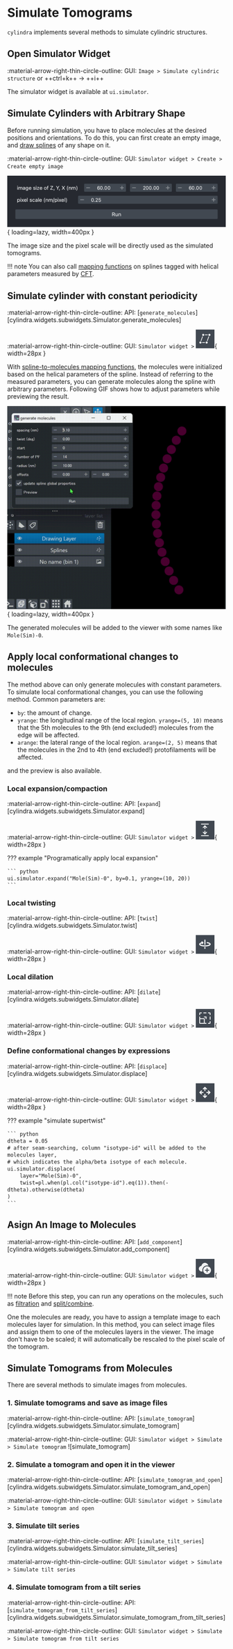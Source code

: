 # Simulate Tomograms

`cylindra` implements several methods to simulate cylindric structures.

## Open Simulator Widget

:material-arrow-right-thin-circle-outline: GUI: `Image > Simulate cylindric structure` or ++ctrl+k++ &rarr; ++i++

The simulator widget is available at `ui.simulator`.

## Simulate Cylinders with Arbitrary Shape

Before running simulation, you have to place molecules at the desired positions and
orientations. To do this, you can first create an empty image, and [draw splines](fit_splines.md#draw-splines) of any shape on it.

:material-arrow-right-thin-circle-outline: GUI: `Simulator widget > Create > Create empty image`

![create_empty_image](images/create_empty_image.png){ loading=lazy, width=400px }

The image size and the pixel scale will be directly used as the simulated tomograms.

!!! note
    You can also call [mapping functions](molecules/spline_to_molecules.md) on splines
    tagged with helical parameters measured by [CFT](lattice_params.md).

## Simulate cylinder with constant periodicity

:material-arrow-right-thin-circle-outline: API: [`generate_molecules`][cylindra.widgets.subwidgets.Simulator.generate_molecules]

:material-arrow-right-thin-circle-outline: GUI: `Simulator widget >` ![](images/toolbutton_generate_molecules.png){ width=28px }

With [spline-to-molecules mapping functions](molecules/spline_to_molecules.md), the
molecules were initialized based on the helical parameters of the spline. Instead of
referring to the measured parameters, you can generate molecules along the spline with
arbitrary parameters. Following GIF shows how to adjust parameters while previewing the
result.

![generate_molecules](images/generate_molecules.gif){ loading=lazy, width=400px }

The generated molecules will be added to the viewer with some names like `Mole(Sim)-0`.

## Apply local conformational changes to molecules

The method above can only generate molecules with constant parameters. To simulate
local conformational changes, you can use the following method. Common parameters are:

- `by`: the amount of change.
- `yrange`: the longitudinal range of the local region. `yrange=(5, 10)` means that the
  5th molecules to the 9th (end excluded!) molecules from the edge will be affected.
- `arange`: the lateral range of the local region. `arange=(2, 5)` means that the
  molecules in the 2nd to 4th (end excluded!) protofilaments will be affected.

and the preview is also available.

### Local expansion/compaction

:material-arrow-right-thin-circle-outline: API: [`expand`][cylindra.widgets.subwidgets.Simulator.expand]

:material-arrow-right-thin-circle-outline: GUI: `Simulator widget >` ![expand](images/toolbutton_expand.png){ width=28px }

??? example "Programatically apply local expansion"

    ``` python
    ui.simulator.expand("Mole(Sim)-0", by=0.1, yrange=(10, 20))
    ```

### Local twisting

:material-arrow-right-thin-circle-outline: API: [`twist`][cylindra.widgets.subwidgets.Simulator.twist]

:material-arrow-right-thin-circle-outline: GUI: `Simulator widget >` ![twist](images/toolbutton_twist.png){ width=28px }

### Local dilation

:material-arrow-right-thin-circle-outline: API: [`dilate`][cylindra.widgets.subwidgets.Simulator.dilate]

:material-arrow-right-thin-circle-outline: GUI: `Simulator widget >` ![dilate](images/toolbutton_dilate.png){ width=28px }

### Define conformational changes by expressions

:material-arrow-right-thin-circle-outline: API: [`displace`][cylindra.widgets.subwidgets.Simulator.displace]

:material-arrow-right-thin-circle-outline: GUI: `Simulator widget >` ![displace](images/toolbutton_displace.png){ width=28px }

??? example "simulate supertwist"

    ``` python
    dtheta = 0.05
    # after seam-searching, column "isotype-id" will be added to the molecules layer,
    # which indicates the alpha/beta isotype of each molecule.
    ui.simulator.displace(
        layer="Mole(Sim)-0",
        twist=pl.when(pl.col("isotype-id").eq(1)).then(-dtheta).otherwise(dtheta)
    )
    ```

## Asign An Image to Molecules

:material-arrow-right-thin-circle-outline: API: [`add_component`][cylindra.widgets.subwidgets.Simulator.add_component]

:material-arrow-right-thin-circle-outline: GUI: `Simulator widget >` ![add_component](images/toolbutton_add_component.png){ width=28px }

!!! note
    Before this step, you can run any operations on the molecules, such as [filtration](molecules/filter_molecules.md) and [split/combine](molecules/split_and_combine.md).

One the molecules are ready, you have to assign a template image to each molecules layer
for simulation. In this method, you can select image files and assign them to one of the
molecules layers in the viewer. The image don't have to be scaled; it will automatically
be rescaled to the pixel scale of the tomogram.

## Simulate Tomograms from Molecules

There are several methods to simulate images from molecules.

### 1. Simulate tomograms and save as image files

:material-arrow-right-thin-circle-outline: API: [`simulate_tomogram`][cylindra.widgets.subwidgets.Simulator.simulate_tomogram]

:material-arrow-right-thin-circle-outline: GUI: `Simulator widget > Simulate > Simulate tomogram` ![simulate_tomogram]


### 2. Simulate a tomogram and open it in the viewer

:material-arrow-right-thin-circle-outline: API: [`simulate_tomogram_and_open`][cylindra.widgets.subwidgets.Simulator.simulate_tomogram_and_open]

:material-arrow-right-thin-circle-outline: GUI: `Simulator widget > Simulate > Simulate tomogram and open`

### 3. Simulate tilt series

:material-arrow-right-thin-circle-outline: API: [`simulate_tilt_series`][cylindra.widgets.subwidgets.Simulator.simulate_tilt_series]

:material-arrow-right-thin-circle-outline: GUI: `Simulator widget > Simulate > Simulate tilt series`

### 4. Simulate tomogram from a tilt series

:material-arrow-right-thin-circle-outline: API: [`simulate_tomogram_from_tilt_series`][cylindra.widgets.subwidgets.Simulator.simulate_tomogram_from_tilt_series]

:material-arrow-right-thin-circle-outline: GUI: `Simulator widget > Simulate > Simulate tomogram from tilt series`
